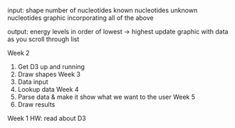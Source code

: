 input:
shape
number of nucleotides
known nucleotides
unknown nucleotides
graphic incorporating all of the above

output:
energy levels in order of lowest -> highest
update graphic with data as you scroll through list

Week 2
1. Get D3 up and running 
2. Draw shapes
Week 3
3. Data input
4. Lookup data
Week 4
5. Parse data & make it show what we want to the user
Week 5
6. Draw results

Week 1 HW: read about D3
